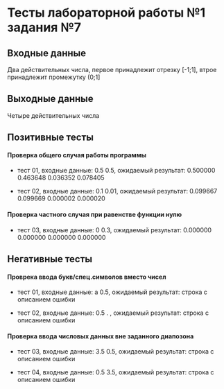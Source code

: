 # Тесты лабораторной работы №1 задания №7

## Входные данные 

Два действительных числа, первое принадлежит отрезку [-1;1], втрое принадлежит промежутку (0;1]

## Выходные данные 

Четыре действительных числа 

## Позитивные тесты

#### Проверка общего случая работы программы 

- тест 01, входные данные: 0.5 0.5, ожидаемый результат: 0.500000 0.463648 0.036352 0.078405

- тест 02, входные данные: 0.1 0.01, ожидаемый результат: 0.099667 0.099669 0.000002 0.000020

#### Проверка частного случая при равенстве функции нулю

- тест 03, входные данные: 0 0.3, ожидаемый результат: 0.000000 0.000000 0.000000 0.000000

## Негативные тесты 

#### Проврека ввода букв/спец.символов вместо чисел

- тест 01, входные данные: a 0.5, ожидаемый результат: строка с описанием ошибки

- тест 02, входные данные: 0.5 . , ожидаемый результат: строка с описанием ошибки

#### Проверка ввода числовых данных вне заданного диапозона

- тест 03, входные данные: 3.5 0.5, ожидаемый результат: строка с описанием ошибки

- тест 04, входные данные: 0.5 3.5, ожидаемый результат: строка с описанием ошибки

